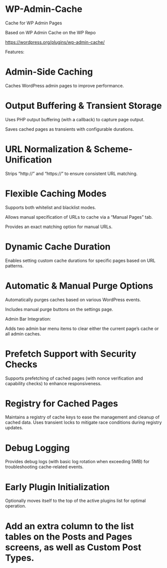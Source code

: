 # WP-Admin-Cache
Cache for WP Admin Pages

Based on WP Admin Cache on the WP Repo

https://wordpress.org/plugins/wp-admin-cache/

Features:

# Admin-Side Caching

Caches WordPress admin pages to improve performance.

# Output Buffering & Transient Storage

Uses PHP output buffering (with a callback) to capture page output.

Saves cached pages as transients with configurable durations.

# URL Normalization & Scheme-Unification

Strips “http://” and “https://” to ensure consistent URL matching.

# Flexible Caching Modes

Supports both whitelist and blacklist modes.

Allows manual specification of URLs to cache via a “Manual Pages” tab.

Provides an exact matching option for manual URLs.

# Dynamic Cache Duration

Enables setting custom cache durations for specific pages based on URL patterns.

# Automatic & Manual Purge Options

Automatically purges caches based on various WordPress events.

Includes manual purge buttons on the settings page.

Admin Bar Integration:

Adds two admin bar menu items to clear either the current page’s cache or all admin caches.

# Prefetch Support with Security Checks

Supports prefetching of cached pages (with nonce verification and capability checks) to enhance responsiveness.

# Registry for Cached Pages

Maintains a registry of cache keys to ease the management and cleanup of cached data.
Uses transient locks to mitigate race conditions during registry updates.

# Debug Logging

Provides debug logs (with basic log rotation when exceeding 5MB) for troubleshooting cache-related events.

# Early Plugin Initialization

Optionally moves itself to the top of the active plugins list for optimal operation.

# Add an extra column to the list tables on the Posts and Pages screens, as well as Custom Post Types.
